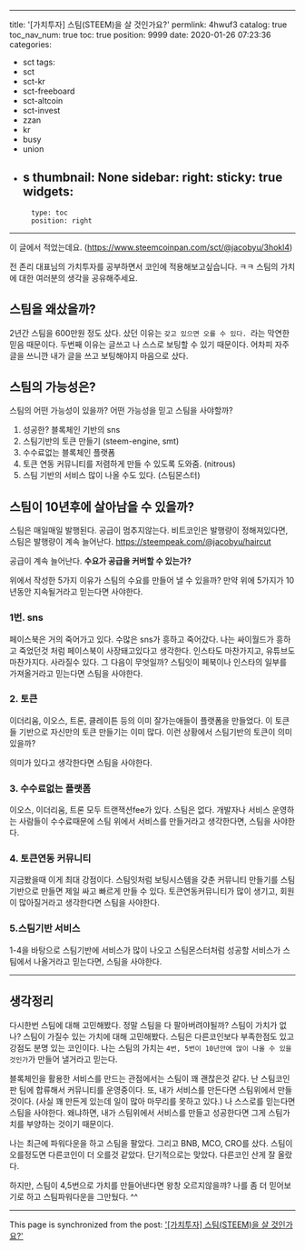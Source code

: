 
---
title: '[가치투자] 스팀(STEEM)을 살 것인가요?'
permlink: 4hwuf3
catalog: true
toc_nav_num: true
toc: true
position: 9999
date: 2020-01-26 07:23:36
categories:
- sct
tags:
- sct
- sct-kr
- sct-freeboard
- sct-altcoin
- sct-invest
- zzan
- kr
- busy
- union
- s
thumbnail: None
sidebar:
    right:
        sticky: true
widgets:
    -
        type: toc
        position: right
---


이 글에서 적었는데요. (https://www.steemcoinpan.com/sct/@jacobyu/3hokl4) 

전 존리 대표님의 가치투자를 공부하면서 코인에 적용해보고싶습니다. ㅋㅋ 스팀의 가치에 대한 여러분의 생각을 공유해주세요.

## 스팀을 왜샀을까?

2년간 스팀을 600만원 정도 샀다. 샀던 이유는 `갖고 있으면 오를 수 있다. `라는 막연한 믿음 때문이다. 두번째 이유는 글쓰고 나 스스로 보팅할 수 있기 때문이다.  어차피 자주 글을 쓰니깐 내가 글을 쓰고 보팅해야지 마음으로 샀다.


## 스팀의 가능성은? 

스팀의 어떤 가능성이 있을까? 어떤 가능성을 믿고 스팀을 사야할까?

1. 성공한? 블록체인 기반의 sns
2. 스팀기반의 토큰 만들기 (steem-engine, smt)
3. 수수료없는 블록체인 플랫폼
4. 토큰 연동 커뮤니티를 저렴하게 만들 수 있도록 도와줌. (nitrous)
5. 스팀 기반의 서비스 많이 나올 수도 있다. (스팀몬스터)

## 스팀이 10년후에 살아남을 수 있을까?

스팀은 매일매일 발행된다. 공급이 멈추지않는다. 비트코인은 발행량이 정해져있다면, 스팀은 발행량이 계속 늘어난다. https://steempeak.com/@jacobyu/haircut

공급이 계속 늘어난다. 
**수요가 공급을 커버할 수 있는가?**

위에서 작성한 5가지 이유가 스팀의 수요를 만들어 낼 수 있을까?
만약 위에 5가지가 10년동안 지속될거라고 믿는다면 사야한다.

### 1번. sns

페이스북은 거의 죽어가고 있다. 수많은 sns가 흥하고 죽어갔다. 나는 싸이월드가 흥하고 죽었던것 처럼 페이스북이 사장돼고있다고 생각한다. 인스타도 마찬가지고, 유튜브도 마찬가지다. 사라질수 있다. 그 다음이 무엇일까? 스팀잇이 페북이나 인스타의 일부를 가져올거라고 믿는다면 스팀을 사야한다. 

### 2. 토큰

이더리움, 이오스, 트론, 클레이튼 등의 이미 잘가는애들이 플랫폼을 만들었다. 이 토큰들 기반으로 자신만의 토큰 만들기는 이미 많다. 이런 상황에서 스팀기반의 토큰이 의미있을까?

의미가 있다고 생각한다면 스팀을 사야한다.

### 3. 수수료없는 플랫폼

이오스, 이더리움, 트론 모두 트랜잭션fee가 있다. 스팀은 없다. 개발자나 서비스 운영하는 사람들이 수수료때문에 스팀 위에서 서비스를 만들거라고 생각한다면, 스팀을 사야한다.

### 4. 토큰연동 커뮤니티

지금봤을때 이게 최대 강점이다. 스팀잇처럼 보팅시스템을 갖춘 커뮤니티 만들기를 스팀기반으로 만들면 제일 싸고 빠르게 만들 수 있다. 토큰연동커뮤니티가 많이 생기고, 회원이 많아질거라고 생각한다면 스팀을 사야한다.

### 5.스팀기반 서비스

1-4을 바탕으로 스팀기반에 서비스가 많이 나오고 스팀몬스터처럼 성공할 서비스가 스팀에서 나올거라고 믿는다면, 스팀을 사야한다.

---

## 생각정리


다시한번 스팀에 대해 고민해봤다. 정말 스팀을 다 팔아버려야될까? 스팀이 가치가 없나? 스팀이 가질수 있는 가치에 대해 고민해봤다. 스팀은 다른코인보다 부족한점도 있고 강점도 분명 있는 코인이다. 나는 스팀의 가치는 `4번, 5번이 10년안에 많이 나올 수 있을 것인가`가 만들어 낼거라고 믿는다.

블록체인을 활용한 서비스를 만드는 관점에서는 스팀이 꽤 괜찮은것 같다. 난 스팀코인판 팀에 합류해서 커뮤니티를 운영중이다. 또, 내가 서비스를 만든다면 스팀위에서 만들 것이다. (사실 꽤 만든게 있는데 일이 많아 마무리를 못하고 있다.) 나 스스로를 믿는다면 스팀을 사야한다.  왜냐하면, 내가 스팀위에서 서비스를 만들고 성공한다면 그게 스팀가치를 부양하는 것이기 때문이다. 

나는 최근에 파워다운을 하고 스팀을 팔았다. 그리고 BNB, MCO, CRO를 샀다. 스팀이 오를정도면 다른코인이 더 오를것 같았다. 단기적으로는 맞았다. 다른코인 산게 잘 올랐다. 

하지만, 스팀이 4,5번으로 가치를 만들어낸다면 왕창 오르지않을꺄? 나를 좀 더 믿어보기로 하고 스팀파워다운을 그만뒀다. ^^

- - -

This page is synchronized from the post: ['[가치투자] 스팀(STEEM)을 살 것인가요?'](https://steemit.com/@jacobyu/4hwuf3)
